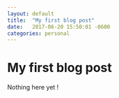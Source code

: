 ```yaml
---
layout: default
title:  "My first blog post"
date:   2017-06-20 15:50:01 -0600
categories: personal
---
```


# My first blog post

Nothing here yet !
